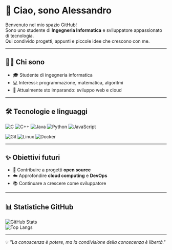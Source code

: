 # 👋 Ciao, sono Alessandro

Benvenuto nel mio spazio GitHub!  
Sono uno studente di **Ingegneria Informatica** e sviluppatore appassionato di tecnologia.  
Qui condivido progetti, appunti e piccole idee che crescono con me.

---

## 🧑‍💻 Chi sono
- 🎓 Studente di ingegneria informatica  
- 💻 Interessi: programmazione, matematica, algoritmi  
- 🌱 Attualmente sto imparando: sviluppo web e cloud    

---

## 🛠️ Tecnologie e linguaggi
![C](https://img.shields.io/badge/C-00599C?style=for-the-badge&logo=c&logoColor=white)
![C++](https://img.shields.io/badge/C++-00599C?style=for-the-badge&logo=c%2B%2B&logoColor=white)
![Java](https://img.shields.io/badge/Java-ED8B00?style=for-the-badge&logo=openjdk&logoColor=white)
![Python](https://img.shields.io/badge/Python-3776AB?style=for-the-badge&logo=python&logoColor=white)
![JavaScript](https://img.shields.io/badge/JavaScript-F7DF1E?style=for-the-badge&logo=javascript&logoColor=black)

![Git](https://img.shields.io/badge/Git-F05032?style=for-the-badge&logo=git&logoColor=white)
![Linux](https://img.shields.io/badge/Linux-FCC624?style=for-the-badge&logo=linux&logoColor=black)
![Docker](https://img.shields.io/badge/Docker-2496ED?style=for-the-badge&logo=docker&logoColor=white)

---

## ✨ Obiettivi futuri
- 🚀 Contribuire a progetti **open source**  
- ☁️ Approfondire **cloud computing** e **DevOps**  
- 📚 Continuare a crescere come sviluppatore  

---

## 📊 Statistiche GitHub
![GitHub Stats](https://github-readme-stats.vercel.app/api?username=AlexMaina05&show_icons=true&theme=tokyonight)  
![Top Langs](https://github-readme-stats.vercel.app/api/top-langs/?username=AlexMaina05&layout=compact&theme=tokyonight)

---

💡 _"La conoscenza è potere, ma la condivisione della conoscenza è libertà."_  
